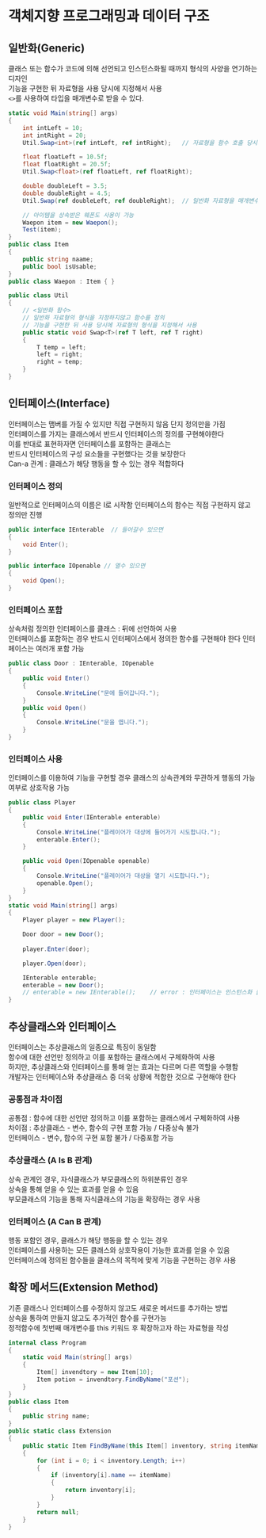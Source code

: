 # 객체지향 프로그래밍과 데이터 구조
## 일반화(Generic)
클래스 또는 함수가 코드에 의해 선언되고 인스턴스화될 때까지 형식의 사양을 연기하는 디자인  
기능을 구현한 뒤 자료형을 사용 당시에 지정해서 사용  
`<>`를 사용하여 타입을 매개변수로 받을 수 있다.
```cs
static void Main(string[] args)
{
    int intLeft = 10;
    int intRight = 20;
    Util.Swap<int>(ref intLeft, ref intRight);   // 자료형을 함수 호출 당시 결정

    float floatLeft = 10.5f;
    float floatRight = 20.5f;
    Util.Swap<float>(ref floatLeft, ref floatRight);

    double doubleLeft = 3.5;
    double doubleRight = 4.5;
    Util.Swap(ref doubleLeft, ref doubleRight);  // 일반화 자료형을 매개변수를 통해 추측 가능한 경우 생략 가능

    // 아이템을 상속받은 웨폰도 사용이 가능
    Waepon item = new Waepon();
    Test(item);
}
public class Item
{
    public string naame;
    public bool isUsable;
}
public class Waepon : Item { }

public class Util
{
    // <일반화 함수>
    // 일반화 자료형의 형식을 지정하지않고 함수를 정의
    // 기능을 구현한 뒤 사용 당시에 자료형의 형식을 지정해서 사용
    public static void Swap<T>(ref T left, ref T right)
    {
        T temp = left;
        left = right;
        right = temp;
    }
}
```
## 인터페이스(Interface)
인터페이스는 맴버를 가질 수 있지만 직접 구현하지 않음 단지 정의만을 가짐  
인터페이스를 가지는 클래스에서 반드시 인터페이스의 정의를 구현해야한다  
이를 반대로 표현하자면 인터페이스를 포함하는 클래스는  
반드시 인터페이스의 구성 요소들을 구현했다는 것을 보장한다  
Can-a 관계 : 클래스가 해당 행동을 할 수 있는 경우 적합하다
### 인터페이스 정의
일반적으로 인터페이스의 이름은 I로 시작함
인터페이스의 함수는 직접 구현하지 않고 정의만 진행
```cs
public interface IEnterable  // 들어갈수 있으면
{
    void Enter();
}

public interface IOpenable // 열수 있으면
{
    void Open();
}
```
### 인터페이스 포함
상속처럼 정의한 인터페이스를 클래스 : 뒤에 선언하여 사용  
인터페이스를 포함하는 경우 반드시 인터페이스에서 정의한 함수를 구현해야 한다
인터페이스는 여러개 포함 가능
```cs
public class Door : IEnterable, IOpenable
{
    public void Enter()
    {
        Console.WriteLine("문에 들어갑니다.");
    }
    public void Open()
    {
        Console.WriteLine("문을 엽니다.");
    }
}
```
### 인터페이스 사용
인터페이스를 이용하여 기능을 구현할 경우 클래스의 상속관계와 무관하게 행동의 가능여부로 상호작용 가능
```cs
public class Player
{
    public void Enter(IEnterable enterable)
    {
        Console.WriteLine("플레이어가 대상에 들어가기 시도합니다.");
        enterable.Enter();
    }

    public void Open(IOpenable openable)
    {
        Console.WriteLine("플레이어가 대상을 열기 시도합니다.");
        openable.Open();
    }
}
static void Main(string[] args)
{
    Player player = new Player();

    Door door = new Door();
              
    player.Enter(door);

    player.Open(door);            

    IEnterable enterable;
    enterable = new Door();
    // enterable = new IEnterable();    // error : 인터페이스는 인스턴스화 불가
}
```
## 추상클래스와 인터페이스
인터페이스는 추상클래스의 일종으로 특징이 동일함  
함수에 대한 선언만 정의하고 이를 포함하는 클래스에서 구체화하여 사용  
하지만, 추상클래스와 인터페이스를 통해 얻는 효과는 다르며 다른 역할을 수행함  
개발자는 인터페이스와 추상클래스 중 더욱 상황에 적합한 것으로 구현해야 한다
### 공통점과 차이점
공통점 : 함수에 대한 선언만 정의하고 이를 포함하는 클래스에서 구체화하여 사용  
차이점 : 추상클래스 - 변수, 함수의 구현 포함 가능 / 다중상속 불가  
인터페이스 - 변수, 함수의 구현 포함 불가 / 다중포함 가능

### 추상클래스 (A Is B 관계)
상속 관계인 경우, 자식클래스가 부모클래스의 하위분류인 경우  
상속을 통해 얻을 수 있는 효과를 얻을 수 있음  
부모클래스의 기능을 통해 자식클래스의 기능을 확장하는 경우 사용

### 인터페이스 (A Can B 관계)
행동 포함인 경우, 클래스가 해당 행동을 할 수 있는 경우  
인터페이스를 사용하는 모든 클래스와 상호작용이 가능한 효과를 얻을 수 있음  
인터페이스에 정의된 함수들을 클래스의 목적에 맞게 기능을 구현하는 경우 사용
## 확장 메서드(Extension Method)
기존 클래스나 인터페이스를 수정하지 않고도 새로운 메서드를 추가하는 방법  
상속을 통하여 만들지 않고도 추가적인 함수를 구현가능  
정적함수에 첫번째 매개변수를 this 키워드 후 확장하고자 하는 자료형을 작성
```cs
internal class Program
{
    static void Main(string[] args)
    {
        Item[] invendtory = new Item[10];
        Item potion = invendtory.FindByName("포션");
    }
}
public class Item
{
    public string name;
}
public static class Extension
{
    public static Item FindByName(this Item[] inventory, string itemName)   // this 키워드 후 
    {
        for (int i = 0; i < inventory.Length; i++)
        {
            if (inventory[i].name == itemName)
            {
                return inventory[i];
            }
        }
        return null;
    }
}
```